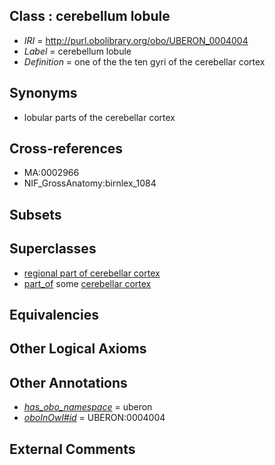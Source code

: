 
## Class : cerebellum lobule

 * *IRI* = http://purl.obolibrary.org/obo/UBERON_0004004
 * *Label* = cerebellum lobule
 * *Definition* = one of the the ten gyri of the cerebellar cortex

## Synonyms

 * lobular parts of the cerebellar cortex

## Cross-references

 * MA:0002966
 * NIF_GrossAnatomy:birnlex_1084

## Subsets


## Superclasses

 * [regional part of cerebellar cortex](../../UBERON/49/UBERON_0002749.md)
 * [part_of](../../BFO/50/BFO_0000050.md) some [cerebellar cortex](../../UBERON/29/UBERON_0002129.md)

## Equivalencies


## Other Logical Axioms


## Other Annotations

 * *[has_obo_namespace](../../ce/oboInOwl#hasOBONamespace.md)* = uberon
 * *[oboInOwl#id](../../id/oboInOwl#id.md)* = UBERON:0004004

## External Comments


